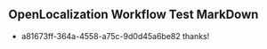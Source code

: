 ## OpenLocalization Workflow Test MarkDown
* a81673ff-364a-4558-a75c-9d0d45a6be82 thanks!

<!--HONumber=12月16_HO3-->


